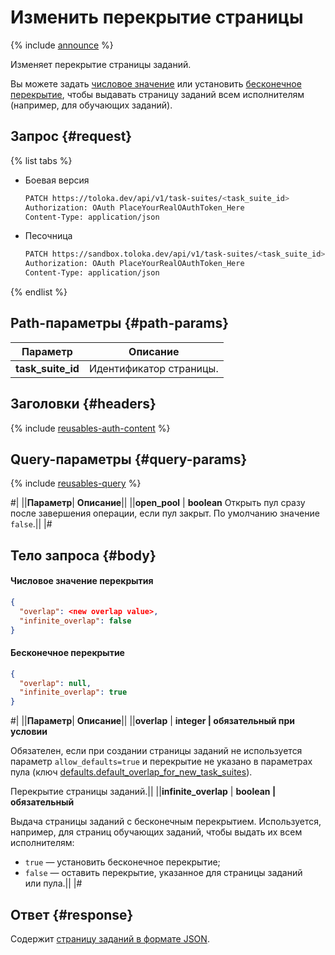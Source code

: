 # Изменить перекрытие страницы

{% include [announce](../_includes/announce.md) %}

Изменяет перекрытие страницы заданий.

Вы можете задать [числовое значение](#number_overlap) или установить [бесконечное перекрытие](#infinite), чтобы выдавать страницу заданий всем исполнителям (например, для обучающих заданий).

## Запрос {#request}

{% list tabs %}

- Боевая версия

    ```bash
    PATCH https://toloka.dev/api/v1/task-suites/<task_suite_id>
    Authorization: OAuth PlaceYourRealOAuthToken_Here
    Content-Type: application/json
    ```

- Песочница

    ```bash
    PATCH https://sandbox.toloka.dev/api/v1/task-suites/<task_suite_id>
    Authorization: OAuth PlaceYourRealOAuthToken_Here
    Content-Type: application/json
    ```

{% endlist %}

## Path-параметры {#path-params}

Параметр | Описание
----- | -----
**task_suite_id** | Идентификатор страницы.

## Заголовки {#headers}

{% include [reusables-auth-content](../_includes/reusables/id-reusables/auth-content.md) %}

## Query-параметры {#query-params}

{% include [reusables-query](../_includes/reusables/id-reusables/query.md) %}

#|
||**Параметр**| **Описание**||
||**open_pool** | **boolean**
Открыть пул сразу после завершения операции, если пул закрыт. По умолчанию значение `false`.||
|#

## Тело запроса {#body}

#### Числовое значение перекрытия

```json
{
  "overlap": <new overlap value>,
  "infinite_overlap": false
}
```

#### Бесконечное перекрытие

```json
{
  "overlap": null,
  "infinite_overlap": true
}
```

#|
||**Параметр**| **Описание**||
||**overlap** | **integer \| обязательный при условии**

Обязателен, если при создании страницы заданий не используется параметр `allow_defaults=true` и перекрытие не указано в параметрах пула (ключ [defaults.​default_​overlap_for_​new_task_suites](pool.md#default-overlap)).

Перекрытие страницы заданий.||
||**infinite_overlap** | **boolean \| обязательный**

Выдача страницы заданий с бесконечным перекрытием. Используется, например, для страниц обучающих заданий, чтобы выдать их всем исполнителям:

- `true` — установить бесконечное перекрытие;
- `false` — оставить перекрытие, указанное для страницы заданий или пула.||
|#

## Ответ {#response}

Содержит [страницу заданий в формате JSON](create-task-suite.md#body).